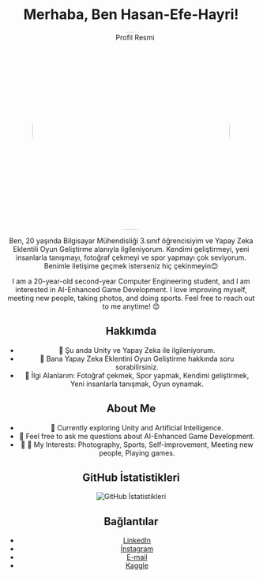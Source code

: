 <div align="center"> <h1>Merhaba, Ben Hasan-Efe-Hayri!</h1> </div>

<div align="center"> <img src="https://avatars.githubusercontent.com/Hasan-Efe-Hayri" alt="Profil Resmi" style="border-radius: 50%;" width="400">


Ben, 20 yaşında Bilgisayar Mühendisliği 3.sınıf öğrencisiyim ve Yapay Zeka Eklentili Oyun Geliştirme alanıyla ilgileniyorum. Kendimi geliştirmeyi, yeni insanlarla tanışmayı, fotoğraf çekmeyi ve spor yapmayı çok seviyorum. Benimle iletişime geçmek isterseniz hiç çekinmeyin😊

I am a 20-year-old second-year Computer Engineering student, and I am interested in AI-Enhanced Game Development. I love improving myself, meeting new people, taking photos, and doing sports. Feel free to reach out to me anytime! 😊

## Hakkımda
- 🌱 Şu anda Unity ve Yapay Zeka ile ilgileniyorum.
- 💬 Bana Yapay Zeka Eklentini Oyun Geliştirme hakkında soru sorabilirsiniz.
- 📝 İlgi Alanlarım: Fotoğraf çekmek, Spor yapmak, Kendimi geliştirmek, Yeni insanlarla tanışmak, Oyun oynamak.

## About Me
- 🌱 Currently exploring Unity and Artificial Intelligence.
- 💬 Feel free to ask me questions about AI-Enhanced Game Development.
- 📝 📝 My Interests: Photography, Sports, Self-improvement, Meeting new people, Playing games.

## GitHub İstatistikleri
<div align="center"> <img src="https://github-readme-stats.vercel.app/api?username=Hasan-Efe-Hayri&show_icons=true" alt="GitHub İstatistikleri" /> </div>

## Bağlantılar
- [LinkedIn](www.linkedin.com/in/efe-hayri-9555b52a6)
- [İnstagram](https://www.instagram.com/efe.hayri.100/profilecard/?igsh=MXc5Y3NmMjVlbm10eg==)
- [E-mail](efehayri2005@gmail.com)
- [Kaggle](https://www.kaggle.com/hasanefehayri)
